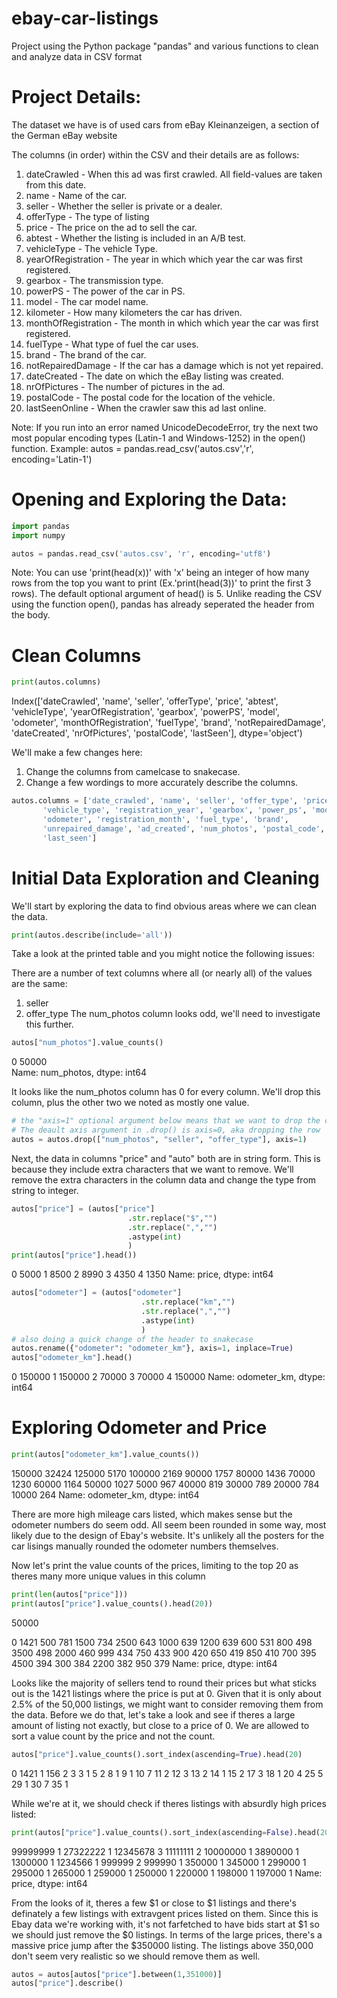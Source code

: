 # ebay-car-listings
Project using the Python package "pandas" and various functions to clean and analyze data in CSV format

# Project Details:
The dataset we have is of used cars from eBay Kleinanzeigen, a section of the German eBay website

The columns (in order) within the CSV and their details are as follows:
1. dateCrawled - When this ad was first crawled. All field-values are taken from this date.  
2. name - Name of the car.  
3. seller - Whether the seller is private or a dealer.  
4. offerType - The type of listing  
5. price - The price on the ad to sell the car.  
6. abtest - Whether the listing is included in an A/B test.  
7. vehicleType - The vehicle Type.  
8. yearOfRegistration - The year in which which year the car was first registered.  
9. gearbox - The transmission type.  
10. powerPS - The power of the car in PS.  
11. model - The car model name.  
12. kilometer - How many kilometers the car has driven.  
13. monthOfRegistration - The month in which which year the car was first registered.  
14. fuelType - What type of fuel the car uses.  
15. brand - The brand of the car.  
16. notRepairedDamage - If the car has a damage which is not yet repaired.  
17. dateCreated - The date on which the eBay listing was created.  
18. nrOfPictures - The number of pictures in the ad.  
19. postalCode - The postal code for the location of the vehicle.  
20. lastSeenOnline - When the crawler saw this ad last online.  

Note: If you run into an error named UnicodeDecodeError, try the next two most popular encoding types (Latin-1 and Windows-1252) in the open() function. Example: autos = pandas.read_csv('autos.csv','r', encoding='Latin-1')

# Opening and Exploring the Data:
```python
import pandas
import numpy

autos = pandas.read_csv('autos.csv', 'r', encoding='utf8')
```
Note: You can use 'print(head(x))' with 'x' being an integer of how many rows from the top you want to print (Ex.'print(head(3))' to print the first 3 rows). The default optional argument of head() is 5.
Unlike reading the CSV using the function open(), pandas has already seperated the header from the body.

# Clean Columns
```python
print(autos.columns)
```
Index(['dateCrawled', 'name', 'seller', 'offerType', 'price', 'abtest',
       'vehicleType', 'yearOfRegistration', 'gearbox', 'powerPS', 'model',
       'odometer', 'monthOfRegistration', 'fuelType', 'brand',
       'notRepairedDamage', 'dateCreated', 'nrOfPictures', 'postalCode',
       'lastSeen'],
      dtype='object')
      
We'll make a few changes here:

1. Change the columns from camelcase to snakecase.
2. Change a few wordings to more accurately describe the columns.

```python
autos.columns = ['date_crawled', 'name', 'seller', 'offer_type', 'price', 'ab_test',
       'vehicle_type', 'registration_year', 'gearbox', 'power_ps', 'model',
       'odometer', 'registration_month', 'fuel_type', 'brand',
       'unrepaired_damage', 'ad_created', 'num_photos', 'postal_code',
       'last_seen']
 ```
 
# Initial Data Exploration and Cleaning
We'll start by exploring the data to find obvious areas where we can clean the data.  
```python
print(autos.describe(include='all'))
```

Take a look at the printed table and you might notice the following issues:

There are a number of text columns where all (or nearly all) of the values are the same:
  1. seller
  2. offer_type
The num_photos column looks odd, we'll need to investigate this further.

```python
autos["num_photos"].value_counts()
```
0    50000  
Name: num_photos, dtype: int64

It looks like the num_photos column has 0 for every column. We'll drop this column, plus the other two we noted as mostly one value.
```python
# the "axis=1" optional argument below means that we want to drop the column.
# The deault axis argument in .drop() is axis=0, aka dropping the row
autos = autos.drop(["num_photos", "seller", "offer_type"], axis=1)
```

Next, the data in columns "price" and "auto" both are in string form. This is because they include extra characters that we want to remove. We'll remove the extra characters in the column data and change the type from string to integer.

```python
autos["price"] = (autos["price"]
                          .str.replace("$","")
                          .str.replace(",","")
                          .astype(int)
                          )
print(autos["price"].head())
```

0    5000
1    8500
2    8990
3    4350
4    1350
Name: price, dtype: int64

```python
autos["odometer"] = (autos["odometer"]
                             .str.replace("km","")
                             .str.replace(",","")
                             .astype(int)
                             )
# also doing a quick change of the header to snakecase
autos.rename({"odometer": "odometer_km"}, axis=1, inplace=True)
autos["odometer_km"].head()
```

0    150000
1    150000
2     70000
3     70000
4    150000
Name: odometer_km, dtype: int64

# Exploring Odometer and Price
```python
print(autos["odometer_km"].value_counts())
```
150000    32424
125000     5170
100000     2169
90000      1757
80000      1436
70000      1230
60000      1164
50000      1027
5000        967
40000       819
30000       789
20000       784
10000       264
Name: odometer_km, dtype: int64

There are more high mileage cars listed, which makes sense but the odometer numbers do seem odd. All seem been rounded in some way, most likely due to the design of Ebay's website. It's unlikely all the posters for the car lisings manually rounded the odometer numbers themselves.

Now let's print the value counts of the prices, limiting to the top 20 as theres many more unique values in this column
```python
print(len(autos["price"]))
print(autos["price"].value_counts().head(20))
```
50000

0       1421
500      781
1500     734
2500     643
1000     639
1200     639
600      531
800      498
3500     498
2000     460
999      434
750      433
900      420
650      419
850      410
700      395
4500     394
300      384
2200     382
950      379
Name: price, dtype: int64

Looks like the majority of sellers tend to round their prices but what sticks out is the 1421 listings where the price is put at 0. Given that it is only about 2.5% of the 50,000 listings, we might want to consider removing them from the data. Before we do that, let's take a look and see if theres a large amount of listing not exactly, but close to a price of 0. We are allowed to sort a value count by the price and not the count.

```python
autos["price"].value_counts().sort_index(ascending=True).head(20)
```
0     1421
1      156
2        3
3        1
5        2
8        1
9        1
10       7
11       2
12       3
13       2
14       1
15       2
17       3
18       1
20       4
25       5
29       1
30       7
35       1

While we're at it, we should check if theres listings with absurdly high prices listed:
```python
print(autos["price"].value_counts().sort_index(ascending=False).head(20))
```
99999999    1
27322222    1
12345678    3
11111111    2
10000000    1
3890000     1
1300000     1
1234566     1
999999      2
999990      1
350000      1
345000      1
299000      1
295000      1
265000      1
259000      1
250000      1
220000      1
198000      1
197000      1
Name: price, dtype: int64

From the looks of it, theres a few $1 or close to $1 listings and there's definately a few listings with extravgent prices listed on them. Since this is Ebay data we're working with, it's not farfetched to have bids start at $1 so we should just remove the $0 listings. In terms of the large prices, there's a massive price jump after the $350000 listing. The listings above 350,000 don't seem very realistic so we should remove them as well.

```python
autos = autos[autos["price"].between(1,351000)]
autos["price"].describe()
```
